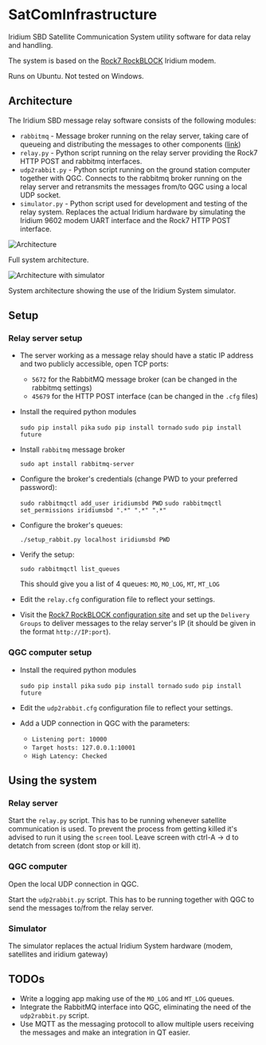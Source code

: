 # SatComInfrastructure
Iridium SBD Satellite Communication System utility software for data relay and handling.

The system is based on the [Rock7 RockBLOCK](http://www.rock7mobile.com/products-rockblock) Iridium modem.

Runs on Ubuntu. Not tested on Windows.

## Architecture

The Iridium SBD message relay software consists of the following modules:

* `rabbitmq` - Message broker running on the relay server, taking care of queueing and distributing the messages to other components ([link](https://www.rabbitmq.com/))
* `relay.py` - Python script running on the relay server providing the Rock7 HTTP POST and rabbitmq interfaces.
* `udp2rabbit.py` - Python script running on the ground station computer together with QGC. Connects to the rabbitmq broker running on the relay server and retransmits the messages from/to QGC using a local UDP socket.
* `simulator.py` - Python script used for development and testing of the relay system. Replaces the actual Iridium hardware by simulating the Iridium 9602 modem UART interface and the Rock7 HTTP POST interface.

![Architecture](architecture.png)

Full system architecture.

![Architecture with simulator](architecture_sim.png)

System architecture showing the use of the Iridium System simulator.

## Setup
### Relay server setup

* The server working as a message relay should have a static IP address and two publicly accessible, open TCP ports:

	* `5672` for the RabbitMQ message broker (can be changed in the rabbitmq settings)
	* `45679` for the HTTP POST interface (can be changed in the `.cfg` files)

* Install the required python modules

    `sudo pip install pika`
    `sudo pip install tornado`
    `sudo pip install future`

* Install `rabbitmq` message broker

    `sudo apt install rabbitmq-server`

* Configure the broker's credentials (change PWD to your preferred password):

    `sudo rabbitmqctl add_user iridiumsbd PWD`
    `sudo rabbitmqctl set_permissions iridiumsbd ".*" ".*" ".*"`

* Configure the broker's queues:

    `./setup_rabbit.py localhost iridiumsbd PWD`

* Verify the setup:

    `sudo rabbitmqctl list_queues`

    This should give you a list of 4 queues: `MO`, `MO_LOG`, `MT`, `MT_LOG`

* Edit the `relay.cfg` configuration file to reflect your settings.

* Visit the [Rock7 RockBLOCK configuration site](https://rockblock.rock7.com/Operations) and set up the `Delivery Groups` to deliver messages to the relay server's IP (it should be given in the format `http://IP:port`).

### QGC computer setup

* Install the required python modules

    `sudo pip install pika`
    `sudo pip install tornado`
    `sudo pip install future`

* Edit the `udp2rabbit.cfg` configuration file to reflect your settings.

* Add a UDP connection in QGC with the parameters:

    * `Listening port: 10000`
    * `Target hosts: 127.0.0.1:10001`
    * `High Latency: Checked`

## Using the system

### Relay server

Start the `relay.py` script. This has to be running whenever satellite communication is used. To prevent the process from getting killed it's advised to run it using the `screen` tool. Leave screen with ctrl-A -> d to detatch from screen (dont stop or kill it).


### QGC computer

Open the local UDP connection in QGC.

Start the `udp2rabbit.py` script. This has to be running together with QGC to send the messages to/from the relay server.

### Simulator

The simulator replaces the actual Iridium System hardware (modem, satellites and iridium gateway)

## TODOs

* Write a logging app making use of the `MO_LOG` and `MT_LOG` queues.
* Integrate the RabbitMQ interface into QGC, eliminating the need of the `udp2rabbit.py` script.
* Use MQTT as the messaging protocoll to allow multiple users receiving the messages and make an integration in QT easier.
